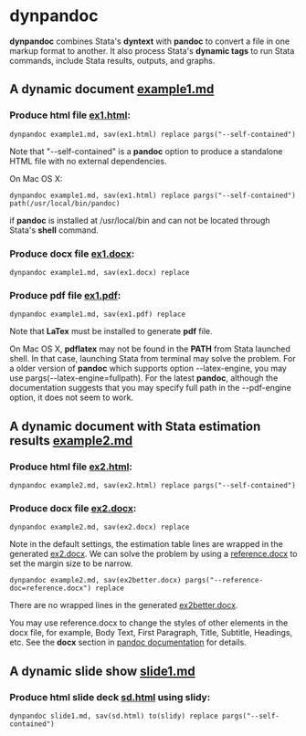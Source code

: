 # dynpandoc

**dynpandoc** combines Stata's **dyntext** with **pandoc** to convert a file in one 
markup format to another. It also process Stata's **dynamic tags** to run Stata 
commands, include Stata results, outputs, and graphs.
  
## A dynamic document [example1.md](examples/example1.md)

### Produce html file [ex1.html](examples/ex1.html):

```
dynpandoc example1.md, sav(ex1.html) replace pargs("--self-contained")
```

Note that "--self-contained" is a **pandoc** option to produce a standalone HTML file with no external 
dependencies. 

On Mac OS X:

```
dynpandoc example1.md, sav(ex1.html) replace pargs("--self-contained") path(/usr/local/bin/pandoc)
```

if **pandoc** is installed at /usr/local/bin and can not be located through Stata's **shell** command.


### Produce docx file [ex1.docx](examples/ex1.docx):

```
dynpandoc example1.md, sav(ex1.docx) replace
```


### Produce pdf file [ex1.pdf](examples/ex1.pdf):

```
dynpandoc example1.md, sav(ex1.pdf) replace
```

Note that **LaTex** must be installed to generate **pdf** file.

On Mac OS X, **pdflatex** may not be found in the **PATH** from Stata launched shell.
In that case, launching Stata from terminal may solve the problem. For a older version
of **pandoc** which supports option --latex-engine, you may use pargs(--latex-engine=fullpath).
For the latest **pandoc**, although the documentation suggests that you may specify full 
path in the --pdf-engine option, it does not seem to work.

## A dynamic document with Stata estimation results [example2.md](examples/example2.md) 

### Produce html file [ex2.html](examples/ex2.html):

```
dynpandoc example2.md, sav(ex2.html) replace pargs("--self-contained")
```

### Produce docx file [ex2.docx](examples/ex2.docx):

```
dynpandoc example2.md, sav(ex2.docx) replace
```

Note in the default settings, the estimation table lines are wrapped in the generated 
[ex2.docx](examples/ex2.docx). We can solve the problem by using a 
[reference.docx](examples/reference.docx) to set the margin size to be narrow.
 
```
dynpandoc example2.md, sav(ex2better.docx) pargs("--reference-doc=reference.docx") replace
```
 
There are no wrapped lines in the generated [ex2better.docx](examples/ex2better.docx).
  
You may use reference.docx to change the styles of other elements in the docx file, 
for example, Body Text, First Paragraph, Title, Subtitle, Headings, etc. See 
the **docx** section in [pandoc documentation](https://pandoc.org/MANUAL.html) for details.   
 
## A dynamic slide show [slide1.md](examples/slide1.md)

### Produce html slide deck [sd.html](examples/sd.html) using **slidy**:

```
dynpandoc slide1.md, sav(sd.html) to(slidy) replace pargs("--self-contained")
```
